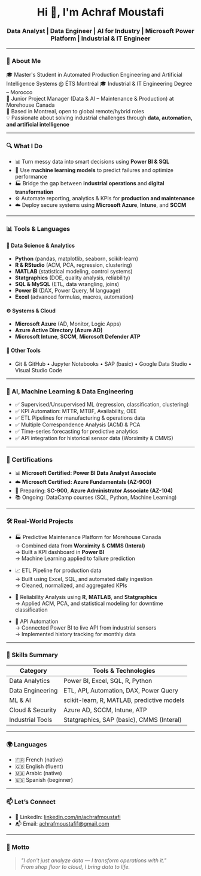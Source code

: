 <h1 align="center">Hi 👋, I'm Achraf Moustafi</h1>
<h3 align="center">Data Analyst | Data Engineer | AI for Industry | Microsoft Power Platform | Industrial & IT Engineer</h3>

---

### 🧠 About Me

🎓 Master's Student in Automated Production Engineering and Artificial Intelligence Systems @ ÉTS Montréal
🎓 Industrial & IT Engineering Degree  – Morocco  
🔧 Junior Project Manager (Data & AI – Maintenance & Production) at Morehouse Canada  
📍 Based in Montreal, open to global remote/hybrid roles  
💡 Passionate about solving industrial challenges through **data, automation, and artificial intelligence**

---

### 🔍 What I Do

- 📊 Turn messy data into smart decisions using **Power BI & SQL**
- 🧠 Use **machine learning models** to predict failures and optimize performance
- 🏭 Bridge the gap between **industrial operations** and **digital transformation**
- ⚙️ Automate reporting, analytics & KPIs for **production and maintenance**
- ☁️ Deploy secure systems using **Microsoft Azure**, **Intune**, and **SCCM**

---

### 📊 Tools & Languages

#### 📌 Data Science & Analytics
- **Python** (pandas, matplotlib, seaborn, scikit-learn)
- **R & RStudio** (ACM, PCA, regression, clustering)
- **MATLAB** (statistical modeling, control systems)
- **Statgraphics** (DOE, quality analysis, reliability)
- **SQL & MySQL** (ETL, data wrangling, joins)
- **Power BI** (DAX, Power Query, M language)
- **Excel** (advanced formulas, macros, automation)

#### ⚙️ Systems & Cloud
- **Microsoft Azure** (AD, Monitor, Logic Apps)
- **Azure Active Directory (Azure AD)**
- **Microsoft Intune**, **SCCM**, **Microsoft Defender ATP**

#### 📁 Other Tools
- Git & GitHub • Jupyter Notebooks • SAP (basic) • Google Data Studio • Visual Studio Code

---

### 🤖 AI, Machine Learning & Data Engineering

- ✅ Supervised/Unsupervised ML (regression, classification, clustering)
- ✅ KPI Automation: MTTR, MTBF, Availability, OEE
- ✅ ETL Pipelines for manufacturing & operations data
- ✅ Multiple Correspondence Analysis (ACM) & PCA
- ✅ Time-series forecasting for predictive analytics
- ✅ API integration for historical sensor data (Worximity & CMMS)

---

### 📜 Certifications

- 📊 **Microsoft Certified: Power BI Data Analyst Associate**
- ☁️ **Microsoft Certified: Azure Fundamentals (AZ-900)**
- 🔐 Preparing: **SC-900**, **Azure Administrator Associate (AZ-104)**
- 📚 Ongoing: DataCamp courses (SQL, Python, Machine Learning)

---

### 🛠️ Real-World Projects

- 🏭 Predictive Maintenance Platform for Morehouse Canada  
  → Combined data from **Worximity** & **CMMS (Interal)**  
  → Built a KPI dashboard in **Power BI**  
  → Machine Learning applied to failure prediction

- 📈 ETL Pipeline for production data  
  → Built using Excel, SQL, and automated daily ingestion  
  → Cleaned, normalized, and aggregated KPIs

- 🧪 Reliability Analysis using **R**, **MATLAB**, and **Statgraphics**  
  → Applied ACM, PCA, and statistical modeling for downtime classification

- 📡 API Automation  
  → Connected Power BI to live API from industrial sensors  
  → Implemented history tracking for monthly data

---

### 🧰 Skills Summary

| Category             | Tools & Technologies |
|----------------------|----------------------|
| Data Analytics       | Power BI, Excel, SQL, R, Python |
| Data Engineering     | ETL, API, Automation, DAX, Power Query |
| ML & AI              | scikit-learn, R, MATLAB, predictive models |
| Cloud & Security     | Azure AD, SCCM, Intune, ATP |
| Industrial Tools     | Statgraphics, SAP (basic), CMMS (Interal) |

---

### 🌍 Languages

- 🇫🇷 French (native)
- 🇬🇧 English (fluent)
- 🇲🇦 Arabic (native)
- 🇪🇸 Spanish (beginner)

---

### 📫 Let’s Connect

- 💼 LinkedIn: [linkedin.com/in/achrafmoustafi](https://linkedin.com/in/achrafmoustafi)  
- 📬 Email: achrafmoustafi1@gmail.com

---

### 🚀 Motto
> _"I don't just analyze data — I transform operations with it."_  
> _From shop floor to cloud, I bring data to life._

